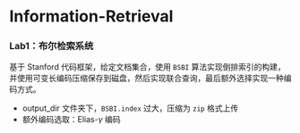 # Information-Retrieval
### Lab1：布尔检索系统

基于 Stanford 代码框架，给定文档集合，使用 `BSBI` 算法实现倒排索引的构建，并使用可变长编码压缩保存到磁盘，然后实现联合查询，最后额外选择实现一种编码方式。

- output_dir 文件夹下，`BSBI.index` 过大，压缩为 `zip` 格式上传
- 额外编码选取：Elias-$\gamma$ 编码
